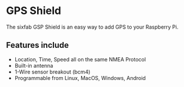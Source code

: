 <!--
---
name: GPS Shield
class: board
type: gps
formfactor: pHAT
manufacturer: Sixfab
description: A GPS add-on board for Raspberry Pi
url: https://sixfab.com/product/gps-shield/
buy: https://sixfab.com/product/gps-shield/
image: 'sixfab-gps-shield.png'
pincount: 40
eeprom: no
power:
  '1':
  '2':
  '4':
ground:
  '6':
  '9':
  '14':
  '20':
  '25':
  '30':
  '34':
  '39':
pin:
  '7':
    mode: 1-wire
  '8':
    mode: uart
  '10':
    mode: uart
  '12':
    name: 
  '18':
    name: 1-PPS    
  '22':
    name: Reset
  '40':
    name: User Led
-->
# GPS Shield

The sixfab GSP Shield  is an easy way to add GPS to your Raspberry Pi.

## Features include

* Location, Time, Speed all on the same NMEA Protocol
* Built-in antenna
* 1-Wire sensor breakout (bcm4)
* Programmable from Linux, MacOS, Windows, Android
